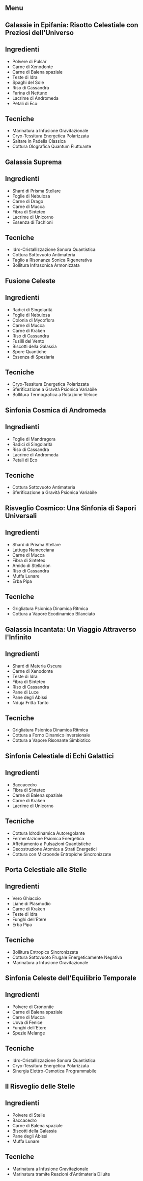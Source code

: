 ## Menu

## Galassie in Epifania: Risotto Celestiale con Preziosi dell'Universo

## Ingredienti

- Polvere di Pulsar
- Carne di Xenodonte
- Carne di Balena spaziale
- Teste di Idra
- Spaghi del Sole
- Riso di Cassandra
- Farina di Nettuno
- Lacrime di Andromeda
- Petali di Eco

## Tecniche

- Marinatura a Infusione Gravitazionale
- Cryo-Tessitura Energetica Polarizzata
- Saltare in Padella Classica
- Cottura Olografica Quantum Fluttuante

## Galassia Suprema

## Ingredienti

- Shard di Prisma Stellare
- Foglie di Nebulosa
- Carne di Drago
- Carne di Mucca
- Fibra di Sintetex
- Lacrime di Unicorno
- Essenza di Tachioni

## Tecniche

- Idro-Cristallizzazione Sonora Quantistica
- Cottura Sottovuoto Antimateria
- Taglio a Risonanza Sonica Rigenerativa
- Bollitura Infrasonica Armonizzata

## Fusione Celeste

## Ingredienti

- Radici di Singolarità
- Foglie di Nebulosa
- Colonia di Mycoflora
- Carne di Mucca
- Carne di Kraken
- Riso di Cassandra
- Fusilli del Vento
- Biscotti della Galassia
- Spore Quantiche
- Essenza di Speziaria

## Tecniche

- Cryo-Tessitura Energetica Polarizzata
- Sferificazione a Gravità Psionica Variabile
- Bollitura Termografica a Rotazione Veloce

## Sinfonia Cosmica di Andromeda

## Ingredienti

- Foglie di Mandragora
- Radici di Singolarità
- Riso di Cassandra
- Lacrime di Andromeda
- Petali di Eco

## Tecniche

- Cottura Sottovuoto Antimateria
- Sferificazione a Gravità Psionica Variabile

## Risveglio Cosmico: Una Sinfonia di Sapori Universali

## Ingredienti

- Shard di Prisma Stellare
- Lattuga Namecciana
- Carne di Mucca
- Fibra di Sintetex
- Amido di Stellarion
- Riso di Cassandra
- Muffa Lunare
- Erba Pipa

## Tecniche

- Grigliatura Psionica Dinamica Ritmica
- Cottura a Vapore Ecodinamico Bilanciato

## Galassia Incantata: Un Viaggio Attraverso l'Infinito

## Ingredienti

- Shard di Materia Oscura
- Carne di Xenodonte
- Teste di Idra
- Fibra di Sintetex
- Riso di Cassandra
- Pane di Luce
- Pane degli Abissi
- Nduja Fritta Tanto

## Tecniche

- Grigliatura Psionica Dinamica Ritmica
- Cottura a Forno Dinamico Inversionale
- Cottura a Vapore Risonante Simbiotico

## Sinfonia Celestiale di Echi Galattici

## Ingredienti

- Baccacedro
- Fibra di Sintetex
- Carne di Balena spaziale
- Carne di Kraken
- Lacrime di Unicorno

## Tecniche

- Cottura Idrodinamica Autoregolante
- Fermentazione Psionica Energetica
- Affettamento a Pulsazioni Quantistiche
- Decostruzione Atomica a Strati Energetici
- Cottura con Microonde Entropiche Sincronizzate

## Porta Celestiale alle Stelle

## Ingredienti

- Vero Ghiaccio
- Liane di Plasmodio
- Carne di Kraken
- Teste di Idra
- Funghi dell'Etere
- Erba Pipa

## Tecniche

- Bollitura Entropica Sincronizzata
- Cottura Sottovuoto Frugale Energeticamente Negativa
- Marinatura a Infusione Gravitazionale

## Sinfonia Celeste dell'Equilibrio Temporale

## Ingredienti

- Polvere di Crononite
- Carne di Balena spaziale
- Carne di Mucca
- Uova di Fenice
- Funghi dell'Etere
- Spezie Melange

## Tecniche

- Idro-Cristallizzazione Sonora Quantistica
- Cryo-Tessitura Energetica Polarizzata
- Sinergia Elettro-Osmotica Programmabile

## Il Risveglio delle Stelle

## Ingredienti

- Polvere di Stelle
- Baccacedro
- Carne di Balena spaziale
- Biscotti della Galassia
- Pane degli Abissi
- Muffa Lunare

## Tecniche

- Marinatura a Infusione Gravitazionale
- Marinatura tramite Reazioni d'Antimateria Diluite
